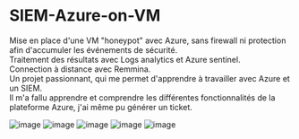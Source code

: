# SIEM-Azure-on-VM

Mise en place d'une VM "honeypot" avec Azure, sans firewall ni protection afin d'accumuler les événements de sécurité. <br>
Traitement des résultats avec Logs analytics et Azure sentinel.<br>
Connection à distance avec Remmina.<br>
Un projet passionnant, qui me permet d'apprendre à travailler avec Azure et un SIEM.<br>
Il m'a fallu apprendre et comprendre les différentes fonctionnalités de la plateforme Azure, j'ai même pu générer un ticket.<br>



![image](https://user-images.githubusercontent.com/103506746/185394072-42c06d13-2a44-4b6e-a6c0-b2ea4c509c68.png)
![image](https://user-images.githubusercontent.com/103506746/185394337-43a08c55-a7a2-4351-9335-38ee2eae2c3a.png)
![image](https://user-images.githubusercontent.com/103506746/185394500-5c400b1a-12ad-41e7-a6a1-e8582f5e3188.png)
![image](https://user-images.githubusercontent.com/103506746/185395950-dd6ce177-3004-447d-9d90-5b9717b2f7e4.png)
![image](https://user-images.githubusercontent.com/103506746/185398222-37f15a26-ba55-403d-abcc-57069f2253aa.png)

